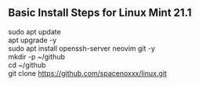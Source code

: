 ## Basic Install Steps for Linux Mint 21.1
sudo apt update \
apt upgrade -y \
sudo apt install openssh-server neovim git -y \
mkdir -p ~/github \
cd ~/github \
git clone https://github.com/spacenoxxx/linux.git
